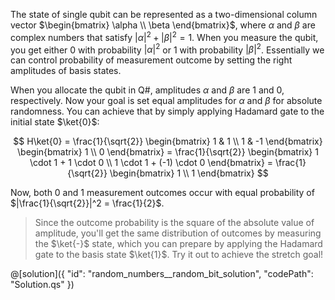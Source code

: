 The state of single qubit can be represented as a two-dimensional column vector $\begin{bmatrix} \alpha \\ \beta \end{bmatrix}$, where $\alpha$ and $\beta$ are complex numbers that satisfy $|\alpha|^2 + |\beta|^2 = 1$. When you measure the qubit, you get either 0 with probability $|\alpha|^2$ or 1 with probability $|\beta|^2$. Essentially we can control probability of measurement outcome by setting the right amplitudes of basis states. 

When you allocate the qubit in Q#, amplitudes $\alpha$ and $\beta$ are 1 and 0, respectively. Now your goal is set equal amplitudes for $\alpha$ and $\beta$ for absolute randomness. You can achieve that by simply applying Hadamard gate to the initial state $\ket{0}$:

$$
H\ket{0} =
\frac{1}{\sqrt{2}}
\begin{bmatrix} 1 & 1 \\ 1 & -1 \end{bmatrix}
\begin{bmatrix} 1 \\ 0 \end{bmatrix} =
\frac{1}{\sqrt{2}}
\begin{bmatrix} 1 \cdot 1 + 1 \cdot 0 \\ 1 \cdot 1 + (-1) \cdot 0 \end{bmatrix} =
\frac{1}{\sqrt{2}}
\begin{bmatrix} 1 \\ 1 \end{bmatrix}
$$

Now, both 0 and 1 measurement outcomes occur with equal probability of $|\frac{1}{\sqrt{2}}|^2 = \frac{1}{2}$.

> Since the outcome probability is the square of the absolute value of amplitude, you'll get the same distribution of outcomes by measuring the $\ket{-}$ state, which you can prepare by applying the Hadamard gate to the basis state $\ket{1}$. Try it out to achieve the stretch goal!

@[solution]({
    "id": "random_numbers__random_bit_solution",
    "codePath": "Solution.qs"
})

